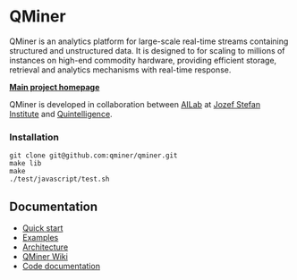 QMiner
======

QMiner is an analytics platform for large-scale real-time streams containing structured and
unstructured data. It is designed to for scaling to millions of instances on high-end commodity 
hardware, providing efficient storage, retrieval and analytics mechanisms with real-time response.

**[Main project homepage](http://qminer.ijs.si/)**

QMiner is developed in collaboration between [AILab](http://ailab.ijs.si/) at [Jozef Stefan Institute](http://www.ijs.si/) and [Quintelligence](http://quintelligence.com).

### Installation

```
git clone git@github.com:qminer/qminer.git
make lib
make
./test/javascript/test.sh
```

## Documentation

+ [Quick start](https://github.com/qminer/qminer/wiki/Quick-Start)
+ [Examples](https://github.com/qminer/qminer/wiki/Example)
+ [Architecture](https://github.com/qminer/qminer/wiki/Architecture)
+ [QMiner Wiki](https://github.com/qminer/qminer/wiki)
+ [Code documentation](http://agava.ijs.si/~blazf/qminer/)

